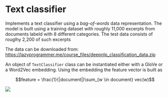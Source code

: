 # Text classifier

Implements a text classifier using a *bag-of-words* data representation. The model is built using a training dataset with roughly 11,000 excerpts from documents labeld with 8 different categories. The test data consists of rouglhy 2,200 of such excerpts

The data can be downloaded from:
https://lazyprogrammer.me/course_files/deepnlp_classification_data.zip

An object of `TextClassifier` class can be instantiated either with a GloVe or a Word2Vec embedding. Using the embedding the feature vector is built as
```math
feature = \frac{1}{|document|}\sum_{w \in document} vec(w)
```
<img src="https://render.githubusercontent.com/render/math?math=e^{i \pi} = -1">

